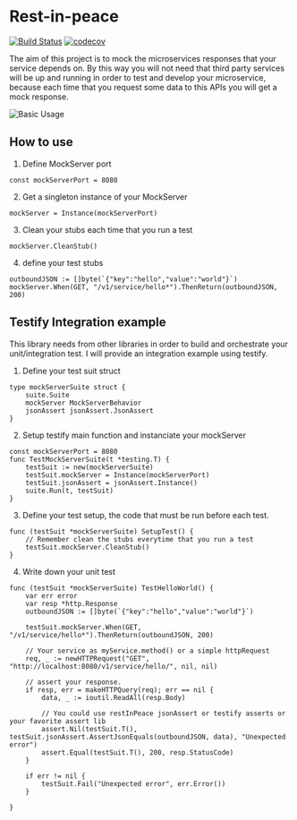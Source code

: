 # Rest-in-peace 

[![Build Status](https://travis-ci.org/pjgg/rest-in-peace.svg?branch=master)](https://travis-ci.org/pjgg/rest-in-peace)
[![codecov](https://codecov.io/gh/pjgg/rest-in-peace/branch/master/graph/badge.svg)](https://codecov.io/gh/pjgg/rest-in-peace)

The aim of this project is to mock the microservices responses that your service depends on. By this way you will not need that third party services will be up and running in order to test and develop your microservice, because each time that you request some data to this APIs you will get a mock response. 

![Basic Usage](https://github.com/pjgg/rest-in-peace/blob/master/basicDiagram.png "Basic usage")

## How to use

1. Define MockServer port

```golang
const mockServerPort = 8080 
```

2. Get a singleton instance of your MockServer

```golang
mockServer = Instance(mockServerPort)
```

3. Clean your stubs each time that you run a test

```golang
mockServer.CleanStub()
```

4. define your test stubs

```golang
outboundJSON := []byte(`{"key":"hello","value":"world"}`)
mockServer.When(GET, "/v1/service/hello*").ThenReturn(outboundJSON, 200)
```

## Testify Integration example

This library needs from other libraries in order to build and orchestrate your unit/integration test. I will provide an integration example using testify. 

1. Define your test suit struct

```golang
type mockServerSuite struct {
	suite.Suite
	mockServer MockServerBehavior
	jsonAssert jsonAssert.JsonAssert
}
```

2. Setup testify main function and instanciate your mockServer

```golang
const mockServerPort = 8080
func TestMockServerSuite(t *testing.T) {
	testSuit := new(mockServerSuite)
	testSuit.mockServer = Instance(mockServerPort)
	testSuit.jsonAssert = jsonAssert.Instance()
	suite.Run(t, testSuit)
}
```

3. Define your test setup, the code that must be run before each test.

```golang
func (testSuit *mockServerSuite) SetupTest() {
	// Remember clean the stubs everytime that you run a test
	testSuit.mockServer.CleanStub()
}
```

4. Write down your unit test

```golang
func (testSuit *mockServerSuite) TestHelloWorld() {
	var err error
	var resp *http.Response
	outboundJSON := []byte(`{"key":"hello","value":"world"}`)

	testSuit.mockServer.When(GET, "/v1/service/hello*").ThenReturn(outboundJSON, 200)

    // Your service as myService.method() or a simple httpRequest
    req, _ := newHTTPRequest("GET", "http://localhost:8080/v1/service/hello/", nil, nil)
    
    // assert your response.
	if resp, err = makeHTTPQuery(req); err == nil {
		data, _ := ioutil.ReadAll(resp.Body)

        // You could use restInPeace jsonAssert or testify asserts or your favorite assert lib
		assert.Nil(testSuit.T(), testSuit.jsonAssert.AssertJsonEquals(outboundJSON, data), "Unexpected error")
		assert.Equal(testSuit.T(), 200, resp.StatusCode)
	}

	if err != nil {
		testSuit.Fail("Unexpected error", err.Error())
	}

}
```